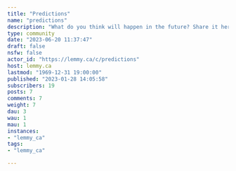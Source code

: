 ```yaml
---
title: "Predictions" 
name: "predictions"
description: "What do you think will happen in the future? Share it here "
type: community
date: "2023-06-20 11:37:47"
draft: false
nsfw: false
actor_id: "https://lemmy.ca/c/predictions"
host: lemmy.ca
lastmod: "1969-12-31 19:00:00"
published: "2023-01-28 14:05:58"
subscribers: 19
posts: 7
comments: 7
weight: 7
dau: 3
wau: 1
mau: 1
instances:
- "lemmy_ca"
tags: 
- "lemmy_ca"

---
```

